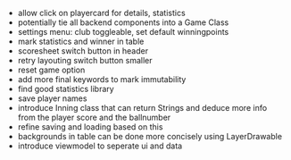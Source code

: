 - allow click on playercard for details, statistics
- potentially tie all backend components into a Game Class
- settings menu: club toggleable, set default winningpoints
- mark statistics and winner in table 
- scoresheet switch button in header
- retry layouting switch button smaller
- reset game option
- add more final keywords to mark immutability
- find good statistics library
- save player names
- introduce Inning class that can return Strings and deduce more info from the player score and the ballnumber
- refine saving and loading based on this
- backgrounds in table can be done more concisely using LayerDrawable
- introduce viewmodel to seperate ui and data

